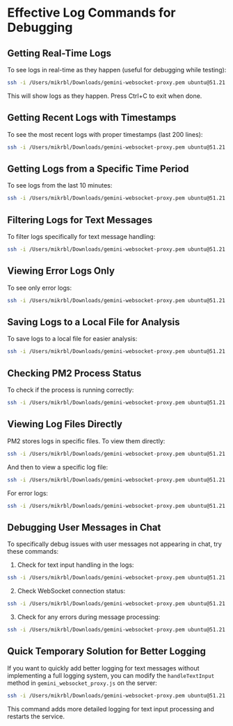 # Effective Log Commands for Debugging

## Getting Real-Time Logs

To see logs in real-time as they happen (useful for debugging while testing):

```bash
ssh -i /Users/mikrbl/Downloads/gemini-websocket-proxy.pem ubuntu@51.21.55.104 "pm2 logs gemini-websocket-proxy --raw"
```

This will show logs as they happen. Press Ctrl+C to exit when done.

## Getting Recent Logs with Timestamps

To see the most recent logs with proper timestamps (last 200 lines):

```bash
ssh -i /Users/mikrbl/Downloads/gemini-websocket-proxy.pem ubuntu@51.21.55.104 "pm2 logs gemini-websocket-proxy --lines 200 --timestamp"
```

## Getting Logs from a Specific Time Period

To see logs from the last 10 minutes:

```bash
ssh -i /Users/mikrbl/Downloads/gemini-websocket-proxy.pem ubuntu@51.21.55.104 "cd /home/ubuntu/gemini-websocket-proxy && find logs -type f -mmin -10 -exec cat {} \;"
```

## Filtering Logs for Text Messages

To filter logs specifically for text message handling:

```bash
ssh -i /Users/mikrbl/Downloads/gemini-websocket-proxy.pem ubuntu@51.21.55.104 "pm2 logs gemini-websocket-proxy --lines 500 --timestamp | grep -i 'text_input\|text message\|handleTextInput'"
```

## Viewing Error Logs Only

To see only error logs:

```bash
ssh -i /Users/mikrbl/Downloads/gemini-websocket-proxy.pem ubuntu@51.21.55.104 "pm2 logs gemini-websocket-proxy --lines 200 --timestamp | grep -i 'error\|exception\|fail'"
```

## Saving Logs to a Local File for Analysis

To save logs to a local file for easier analysis:

```bash
ssh -i /Users/mikrbl/Downloads/gemini-websocket-proxy.pem ubuntu@51.21.55.104 "pm2 logs gemini-websocket-proxy --lines 500 --timestamp" > ~/Documents/voice_chat/server_logs_$(date +%Y%m%d_%H%M%S).txt
```

## Checking PM2 Process Status

To check if the process is running correctly:

```bash
ssh -i /Users/mikrbl/Downloads/gemini-websocket-proxy.pem ubuntu@51.21.55.104 "pm2 status"
```

## Viewing Log Files Directly

PM2 stores logs in specific files. To view them directly:

```bash
ssh -i /Users/mikrbl/Downloads/gemini-websocket-proxy.pem ubuntu@51.21.55.104 "ls -la /home/ubuntu/.pm2/logs/"
```

And then to view a specific log file:

```bash
ssh -i /Users/mikrbl/Downloads/gemini-websocket-proxy.pem ubuntu@51.21.55.104 "tail -n 200 /home/ubuntu/.pm2/logs/gemini-websocket-proxy-out.log"
```

For error logs:

```bash
ssh -i /Users/mikrbl/Downloads/gemini-websocket-proxy.pem ubuntu@51.21.55.104 "tail -n 200 /home/ubuntu/.pm2/logs/gemini-websocket-proxy-error.log"
```

## Debugging User Messages in Chat

To specifically debug issues with user messages not appearing in chat, try these commands:

1. Check for text input handling in the logs:

```bash
ssh -i /Users/mikrbl/Downloads/gemini-websocket-proxy.pem ubuntu@51.21.55.104 "pm2 logs gemini-websocket-proxy --lines 200 | grep -i 'text_input\|sendTextMessage\|handleTextInput'"
```

2. Check WebSocket connection status:

```bash
ssh -i /Users/mikrbl/Downloads/gemini-websocket-proxy.pem ubuntu@51.21.55.104 "pm2 logs gemini-websocket-proxy --lines 200 | grep -i 'websocket\|connection\|connected'"
```

3. Check for any errors during message processing:

```bash
ssh -i /Users/mikrbl/Downloads/gemini-websocket-proxy.pem ubuntu@51.21.55.104 "pm2 logs gemini-websocket-proxy --lines 200 | grep -i 'error\|cannot send\|failed'"
```

## Quick Temporary Solution for Better Logging

If you want to quickly add better logging for text messages without implementing a full logging system, you can modify the `handleTextInput` method in `gemini_websocket_proxy.js` on the server:

```bash
ssh -i /Users/mikrbl/Downloads/gemini-websocket-proxy.pem ubuntu@51.21.55.104 "sed -i 's/this.log(`\[DEBUG TEXT\] Processing text input: \"\${message.text}\"`);/this.log(`\[DEBUG TEXT\] Processing text input: \"\${message.text}\". isConnected=\${this.isConnected}, hasLiveSession=\${!!this.liveSession}`);/g' /home/ubuntu/gemini-websocket-proxy/gemini_websocket_proxy.js && pm2 restart gemini-websocket-proxy"
```

This command adds more detailed logging for text input processing and restarts the service.
